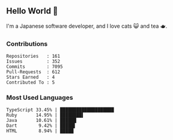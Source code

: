 ## Hello World 👋

I'm a Japanese software developer, and I love cats 😺 and tea 🫖.

### Contributions

    Repositories   : 161
    Issues         : 352
    Commits        : 7095
    Pull-Requests  : 612
    Stars Earned   : 4
    Contributed To : 5

### Most Used Languages

    TypeScript 33.45% | ████████████████████
    Ruby       14.95% | ████████▌
    Java       10.61% | ██████
    Dart        9.42% | █████▌
    HTML        8.94% | █████
